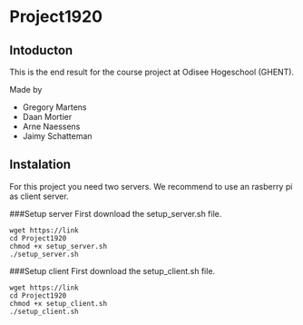 # Project1920
## Intoducton

This is the end result for the course project at Odisee Hogeschool (GHENT).

Made by
* Gregory Martens
* Daan Mortier
* Arne Naessens
* Jaimy Schatteman

## Instalation
For this project you need two servers. We recommend to use an rasberry pi as client server.

###Setup server
First download the setup_server.sh file.
```
wget https://link
cd Project1920
chmod +x setup_server.sh
./setup_server.sh
```
###Setup client
First download the setup_client.sh file.
```
wget https://link
cd Project1920
chmod +x setup_client.sh
./setup_client.sh
```
